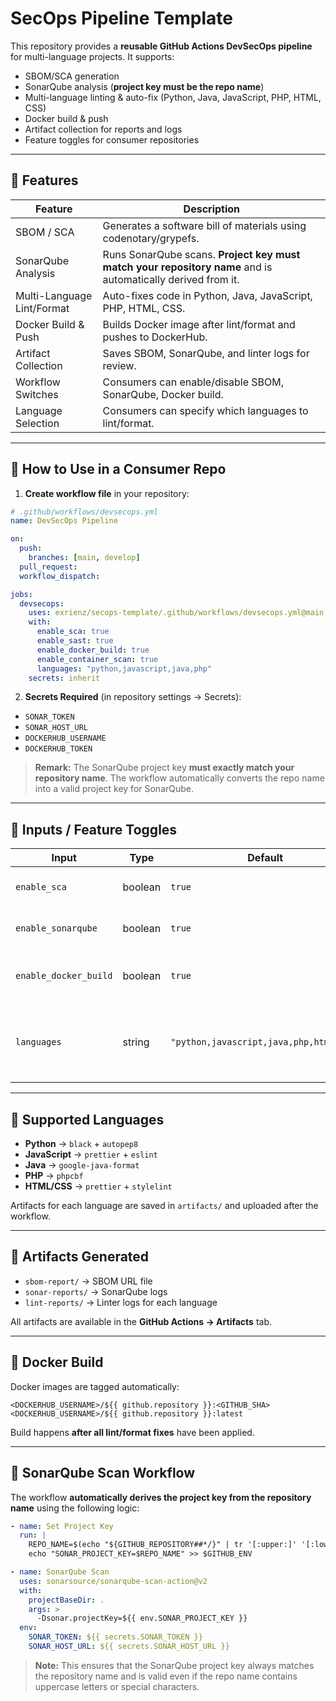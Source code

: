 
# SecOps Pipeline Template

This repository provides a **reusable GitHub Actions DevSecOps pipeline** for multi-language projects.
It supports:

* SBOM/SCA generation
* SonarQube analysis (**project key must be the repo name**)
* Multi-language linting & auto-fix (Python, Java, JavaScript, PHP, HTML, CSS)
* Docker build & push
* Artifact collection for reports and logs
* Feature toggles for consumer repositories

---

## 🔹 Features

| Feature                    | Description                                                                                                 |
| -------------------------- | ----------------------------------------------------------------------------------------------------------- |
| SBOM / SCA                 | Generates a software bill of materials using codenotary/grypefs.                                            |
| SonarQube Analysis         | Runs SonarQube scans. **Project key must match your repository name** and is automatically derived from it. |
| Multi-Language Lint/Format | Auto-fixes code in Python, Java, JavaScript, PHP, HTML, CSS.                                                |
| Docker Build & Push        | Builds Docker image after lint/format and pushes to DockerHub.                                              |
| Artifact Collection        | Saves SBOM, SonarQube, and linter logs for review.                                                          |
| Workflow Switches          | Consumers can enable/disable SBOM, SonarQube, Docker build.                                                 |
| Language Selection         | Consumers can specify which languages to lint/format.                                                       |

---

## 🔹 How to Use in a Consumer Repo

1. **Create workflow file** in your repository:

```yaml
# .github/workflows/devsecops.yml
name: DevSecOps Pipeline

on:
  push:
    branches: [main, develop]
  pull_request:
  workflow_dispatch:

jobs:
  devsecops:
    uses: exrienz/secops-template/.github/workflows/devsecops.yml@main
    with:
      enable_sca: true
      enable_sast: true
      enable_docker_build: true
      enable_container_scan: true
      languages: "python,javascript,java,php"
    secrets: inherit
```

2. **Secrets Required** (in repository settings → Secrets):

* `SONAR_TOKEN`
* `SONAR_HOST_URL`
* `DOCKERHUB_USERNAME`
* `DOCKERHUB_TOKEN`

> **Remark:** The SonarQube project key **must exactly match your repository name**. The workflow automatically converts the repo name into a valid project key for SonarQube.

---

## 🔹 Inputs / Feature Toggles

| Input                 | Type    | Default                                 | Description                                        |
| --------------------- | ------- | --------------------------------------- | -------------------------------------------------- |
| `enable_sca`          | boolean | `true`                                  | Enable SBOM / SCA scan                             |
| `enable_sonarqube`    | boolean | `true`                                  | Enable SonarQube analysis                          |
| `enable_docker_build` | boolean | `true`                                  | Enable Docker build & push                         |
| `languages`           | string  | `"python,javascript,java,php,html,css"` | Comma-separated list of languages to lint/auto-fix |

---

## 🔹 Supported Languages

* **Python** → `black` + `autopep8`
* **JavaScript** → `prettier` + `eslint`
* **Java** → `google-java-format`
* **PHP** → `phpcbf`
* **HTML/CSS** → `prettier` + `stylelint`

Artifacts for each language are saved in `artifacts/` and uploaded after the workflow.

---

## 🔹 Artifacts Generated

* `sbom-report/` → SBOM URL file
* `sonar-reports/` → SonarQube logs
* `lint-reports/` → Linter logs for each language

All artifacts are available in the **GitHub Actions → Artifacts** tab.

---

## 🔹 Docker Build

Docker images are tagged automatically:

```text
<DOCKERHUB_USERNAME>/${{ github.repository }}:<GITHUB_SHA>
<DOCKERHUB_USERNAME>/${{ github.repository }}:latest
```

Build happens **after all lint/format fixes** have been applied.

---

## 🔹 SonarQube Scan Workflow

The workflow **automatically derives the project key from the repository name** using the following logic:

```yaml
- name: Set Project Key
  run: |
    REPO_NAME=$(echo "${GITHUB_REPOSITORY##*/}" | tr '[:upper:]' '[:lower:]' | sed 's/[^a-z0-9._-]/-/g')
    echo "SONAR_PROJECT_KEY=$REPO_NAME" >> $GITHUB_ENV

- name: SonarQube Scan
  uses: sonarsource/sonarqube-scan-action@v2
  with:
    projectBaseDir: .
    args: >
      -Dsonar.projectKey=${{ env.SONAR_PROJECT_KEY }}
  env:
    SONAR_TOKEN: ${{ secrets.SONAR_TOKEN }}
    SONAR_HOST_URL: ${{ secrets.SONAR_HOST_URL }}
```

> **Note:** This ensures that the SonarQube project key always matches the repository name and is valid even if the repo name contains uppercase letters or special characters.

